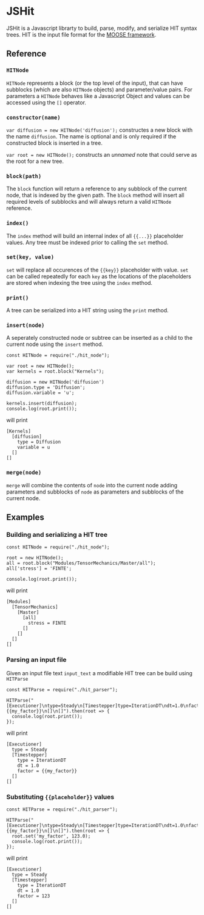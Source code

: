 # JSHit

JSHit is a Javascript librarty to build, parse, modify, and serialize HIT syntax trees. HIT is the input file format
for the [MOOSE framework](https://mooseframework.inl.gov).

## Reference

### `HITNode`

`HITNode` represents a block (or the top level of the input), that can have subblocks (which are also `HITNode` objects) and
parameter/value pairs. For parameters a `HITNode` behaves like a Javascript Object and values can be accessed using the `[]` operator.

### `constructor(name)`

`var diffusion = new HITNode('diffusion');` constructes a new block with the name `diffusion`. The name is optional and is only required if the constructed block is inserted in a tree.

`var root = new HITNode();` constructs an _unnamed_ note that could serve as the root for a new tree.

### `block(path)`

The `block` function will return a reference to any subblock of the current node, that is indexed by the given path. The `block` method
will insert all required levels of subblocks and will always return a valid `HITNode` reference.

### `index()`

The `index` method will build an internal index of all `{{...}}` placeholder values. Any tree must be indexed prior to calling the `set` method.

### `set(key, value)`

`set` will replace all occurences of the `{{key}}` placeholder with value. `set` can be called repeatedly for each `key` as the locations of the
placeholders are stored when indexing the tree using the `index` method.

### `print()`

A tree can be serialized into a HIT string using the `print` method.

### `insert(node)`

A seperately constructed node or subtree can be inserted as a child to the current node using the `insert` method.

```
const HITNode = require("./hit_node");

var root = new HITNode();
var kernels = root.block("Kernels");

diffusion = new HITNode('diffusion')
diffusion.type = 'Diffusion';
diffusion.variable = 'u';

kernels.insert(diffusion);
console.log(root.print());
```

will print

```
[Kernels]
  [diffusion]
    type = Diffusion
    variable = u
  []
[]
```

### `merge(node)`

`merge` will combine the contents of `node` into the current node adding parameters and subblocks of `node` as parameters and subblocks of the current node.

## Examples

### Building and serializing a HIT tree

```
const HITNode = require("./hit_node");

root = new HITNode();
all = root.block("Modules/TensorMechanics/Master/all");
all['stress'] = 'FINTE';

console.log(root.print());
```

will print

```
[Modules]
  [TensorMechanics]
    [Master]
      [all]
        stress = FINTE
      []
    []
  []
[]
```

### Parsing an input file

Given an input file text `input_text` a modifiable HIT tree can be build using `HITParse`

```
const HITParse = require("./hit_parser");

HITParse("[Executioner]\ntype=Steady\n[Timestepper]type=IterationDT\ndt=1.0\nfactor={{my_factor}}\n[]\n[]").then(root => {
  console.log(root.print());
});
```

will print

```
[Executioner]
  type = Steady
  [Timestepper]
    type = IterationDT
    dt = 1.0
    factor = {{my_factor}}
  []
[]
```

### Substituting `{{placeholder}}` values

```
const HITParse = require("./hit_parser");

HITParse("[Executioner]\ntype=Steady\n[Timestepper]type=IterationDT\ndt=1.0\nfactor={{my_factor}}\n[]\n[]").then(root => {
  root.set('my_factor', 123.0);
  console.log(root.print());
});
```

will print

```
[Executioner]
  type = Steady
  [Timestepper]
    type = IterationDT
    dt = 1.0
    factor = 123
  []
[]
```
